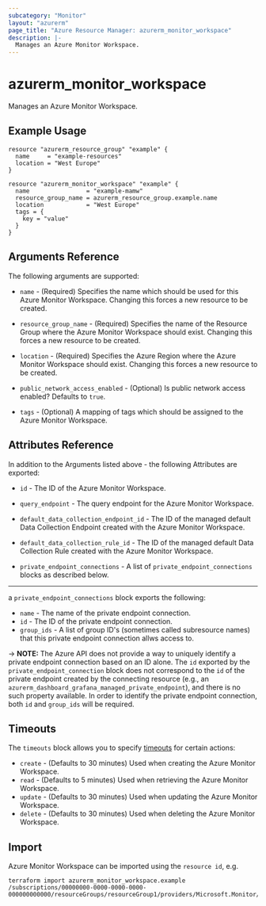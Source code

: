 ```yaml
---
subcategory: "Monitor"
layout: "azurerm"
page_title: "Azure Resource Manager: azurerm_monitor_workspace"
description: |-
  Manages an Azure Monitor Workspace.
---
```


# azurerm_monitor_workspace

Manages an Azure Monitor Workspace.

## Example Usage

```hcl
resource "azurerm_resource_group" "example" {
  name     = "example-resources"
  location = "West Europe"
}

resource "azurerm_monitor_workspace" "example" {
  name                = "example-mamw"
  resource_group_name = azurerm_resource_group.example.name
  location            = "West Europe"
  tags = {
    key = "value"
  }
}
```

## Arguments Reference

The following arguments are supported:

- `name` - (Required) Specifies the name which should be used for this Azure Monitor Workspace. Changing this forces a new resource to be created.

- `resource_group_name` - (Required) Specifies the name of the Resource Group where the Azure Monitor Workspace should exist. Changing this forces a new resource to be created.

- `location` - (Required) Specifies the Azure Region where the Azure Monitor Workspace should exist. Changing this forces a new resource to be created.

- `public_network_access_enabled` - (Optional) Is public network access enabled? Defaults to `true`.

- `tags` - (Optional) A mapping of tags which should be assigned to the Azure Monitor Workspace.

## Attributes Reference

In addition to the Arguments listed above - the following Attributes are exported:

- `id` - The ID of the Azure Monitor Workspace.

- `query_endpoint` - The query endpoint for the Azure Monitor Workspace.

- `default_data_collection_endpoint_id` - The ID of the managed default Data Collection Endpoint created with the Azure Monitor Workspace.

- `default_data_collection_rule_id` - The ID of the managed default Data Collection Rule created with the Azure Monitor Workspace.

- `private_endpoint_connections` - A list of `private_endpoint_connections` blocks as described below.

---

a `private_endpoint_connections` block exports the following:

- `name` - The name of the private endpoint connection.
- `id` - The ID of the private endpoint connection.
- `group_ids` - A list of group ID's (sometimes called subresource names) that this private endpoint connection allws access to.

-> **NOTE:** The Azure API does not provide a way to uniquely identify a private endpoint connection based on an ID alone. The `id` exported by the `private_endpoint_connection` block does not correspond to the `id` of the private endpoint created by the connecting resource (e.g., an `azurerm_dashboard_grafana_managed_private_endpoint`), and there is no such property available. In order to identify the private endpoint connection, both `id` and `group_ids` will be required.

## Timeouts

The `timeouts` block allows you to specify [timeouts](https://www.terraform.io/docs/configuration/resources.html#timeouts) for certain actions:

- `create` - (Defaults to 30 minutes) Used when creating the Azure Monitor Workspace.
- `read` - (Defaults to 5 minutes) Used when retrieving the Azure Monitor Workspace.
- `update` - (Defaults to 30 minutes) Used when updating the Azure Monitor Workspace.
- `delete` - (Defaults to 30 minutes) Used when deleting the Azure Monitor Workspace.

## Import

Azure Monitor Workspace can be imported using the `resource id`, e.g.

```shell
terraform import azurerm_monitor_workspace.example /subscriptions/00000000-0000-0000-0000-000000000000/resourceGroups/resourceGroup1/providers/Microsoft.Monitor/accounts/azureMonitorWorkspace1
```
